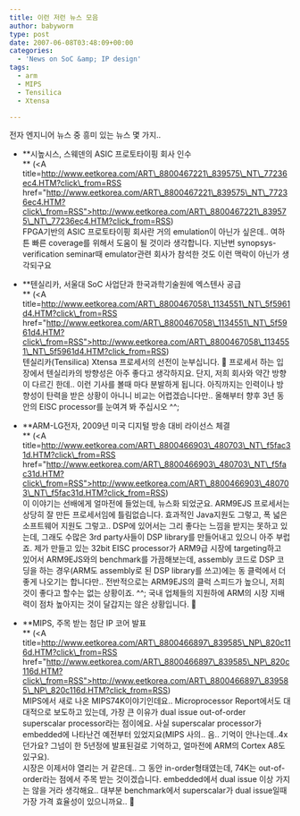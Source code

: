 ```yaml
---
title: 이런 저런 뉴스 모음
author: babyworm
type: post
date: 2007-06-08T03:48:09+00:00
categories:
  - 'News on SoC &amp; IP design'
tags:
  - arm
  - MIPS
  - Tensilica
  - Xtensa

---
```

전자 엔지니어 뉴스 중 흥미 있는 뉴스 몇 가지..

  


  


  * **시높시스, 스웨덴의 ASIC 프로토타이핑 회사 인수  
** (<A title=http://www.eetkorea.com/ART\_8800467221\_839575\_NT\_77236ec4.HTM?click\_from=RSS href="http://www.eetkorea.com/ART\_8800467221\_839575\_NT\_77236ec4.HTM?click\_from=RSS">http://www.eetkorea.com/ART\_8800467221\_839575\_NT\_77236ec4.HTM?click_from=RSS</A>)  
    FPGA기반의 ASIC 프로토타이핑 회사란 거의 emulation이 아닌가 싶은데.. 여하튼 빠른 coverage를 위해서 도움이 될 것이라 생각합니다. 지난번 synopsys-verification seminar때 emulator관련 회사가 참석한 것도 이런 맥락이 아닌가 생각되구요
  


  * **텐실리카, 서울대 SoC 사업단과 한국과학기술원에 엑스텐사 공급  
** (<A title=http://www.eetkorea.com/ART\_8800467058\_1134551\_NT\_5f5961d4.HTM?click\_from=RSS href="http://www.eetkorea.com/ART\_8800467058\_1134551\_NT\_5f5961d4.HTM?click\_from=RSS">http://www.eetkorea.com/ART\_8800467058\_1134551\_NT\_5f5961d4.HTM?click_from=RSS</A>)  
    텐실리카(Tensilica) Xtensa 프로세서의 선전이 눈부십니다. 🙂 프로세서 하는 입장에서 텐실리카의 방향성은 아주 좋다고 생각하지요. 단지, 저희 회사와 약간 방향이 다르긴 한데.. 이런 기사를 볼때 마다 분발하게 됩니다. 아직까지는 인력이나 방향성이 탄력을 받은 상황이 아니니 비교는 어렵겠습니다만.. 올해부터 향후 3년 동안의 EISC processor를 눈여겨 봐 주십시오 ^^;
  


  * **ARM-LG전자, 2009년 미국 디지털 방송 대비 라이선스 체결  
** (<A title=http://www.eetkorea.com/ART\_8800466903\_480703\_NT\_f5fac31d.HTM?click\_from=RSS href="http://www.eetkorea.com/ART\_8800466903\_480703\_NT\_f5fac31d.HTM?click\_from=RSS">http://www.eetkorea.com/ART\_8800466903\_480703\_NT\_f5fac31d.HTM?click_from=RSS</A>)  
    이 이야기는 선배에게 얼마전에 들었는데, 뉴스화 되었군요. ARM9EJS 프로세서는 상당히 잘 만든 프로세서임에 틀림없습니다. 효과적인 Java지원도 그렇고, 폭 넓은 소프트웨어 지원도 그렇고.. DSP에 있어서는 그리 좋다는 느낌을 받지는 못하고 있는데, 그래도 수많은 3rd party사들이 DSP library를 만들어내고 있으니 아주 부럽죠. 제가 만들고 있는 32bit EISC processor가 ARM9급 시장에 targeting하고 있어서 ARM9EJS와의 benchmark를 가끔해보는데, assembly 코드로 DSP 코딩을 하는 경우(ARM도 assembly로 된 DSP library를 쓰고)에는 동 클럭에서 더 좋게 나오기는 합니다만.. 전반적으로는 ARM9EJS의 클럭 스피드가 높으니, 저희것이 좋다고 할수는 없는 상황이죠. ^^; 국내 업체들의 지원하에 ARM의 시장 지배력이 점차 높아지는 것이 달갑지는 않은 상황입니다. 🙂
  


  * **MIPS, 주목 받는 첨단 IP 코어 발표  
** (<A title=http://www.eetkorea.com/ART\_8800466897\_839585\_NP\_820c116d.HTM?click\_from=RSS href="http://www.eetkorea.com/ART\_8800466897\_839585\_NP\_820c116d.HTM?click\_from=RSS">http://www.eetkorea.com/ART\_8800466897\_839585\_NP\_820c116d.HTM?click_from=RSS</A>)  
    MIPS에서 새로 나온 MIPS74K이야기인데요.. Microprocessor Report에서도 대대적으로 보도하고 있는데, 가장 큰 이유가 dual issue out-of-order superscalar processor라는 점이에요. 사실 superscalar processor가 embedded에 나타난건 예전부터 있었지요(MIPS 사의.. 음.. 기억이 안나는데..4x던가요? 그넘이 한 5년정에 발표된걸로 기억하고, 얼마전에 ARM의 Cortex A8도 있구요).  
    시장은 이제서야 열리는 거 같은데.. 그 동안 in-order형태였는데, 74K는 out-of-order라는 점에서 주목 받는 것이겠습니다. embedded에서 dual issue 이상 가지는 않을 거라 생각해요.. 대부분 benchmark에서 superscalar가 dual issue일때 가장 가격 효율성이 있으니까요.. 🙂